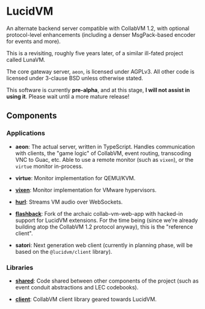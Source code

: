 # LucidVM

An alternate backend server compatible with CollabVM 1.2, with optional protocol-level enhancements (including a denser MsgPack-based encoder for events and more).

This is a revisiting, roughly five years later, of a similar ill-fated project called LunaVM.

The core gateway server, `aeon`, is licensed under AGPLv3. All other code is licensed under 3-clause BSD unless otherwise stated.

This software is currently **pre-alpha**, and at this stage, **I will not assist in using it**. Please wait until a more mature release!


## Components

### Applications

- **aeon**: The actual server, written in TypeScript. Handles communication with clients, the "game logic" of CollabVM, event routing, transcoding VNC to Guac, etc. Able to use a remote monitor (such as `vixen`), or the `virtue` monitor in-process.

- **virtue**: Monitor implementation for QEMU/KVM.

- **[vixen](https://github.com/lucidvm/vixen)**: Monitor implementation for VMware hypervisors.

- **[hurl](https://github.com/lucidvm/hurl)**: Streams VM audio over WebSockets.

- **[flashback](https://github.com/lucidvm/flashback)**: Fork of the archaic collab-vm-web-app with hacked-in support for LucidVM extensions. For the time being (since we're already building atop the CollabVM 1.2 protocol anyway), this is the "reference client".

- **satori**: Next generation web client (currently in planning phase, will be based on the `@lucidvm/client` library).

### Libraries

- **[shared](https://github.com/lucidvm/shared)**: Code shared between other components of the project (such as event conduit abstractions and LEC codebooks).

- **[client](https://github.com/lucidvm/client)**: CollabVM client library geared towards LucidVM.